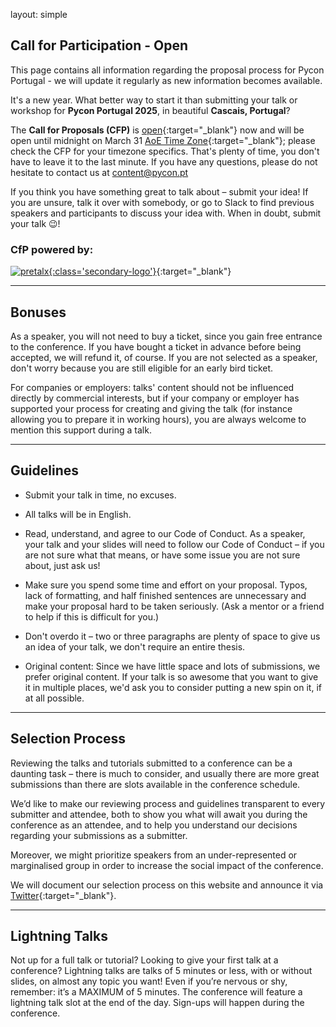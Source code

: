 layout: simple

[//]: # (## Call for Participation - Now Closed)

[//]: # ()
[//]: # (Thank you to everyone who showed interest and submitted their talks and workshops for PyCon Portgual 2024, set to take place in the beautiful city of Altice Forum, Braga. The Call for Proposals &#40;CFP&#41; officially closed at 23:59 &#40;UTC&#41;,)

[//]: # ()
[//]: # (We have been overwhelmed by the enthusiasm and diversity of the proposals received, covering a wide range of both technical and non-technical topics. It's inspiring to see such vibrant participation from both new and seasoned speakers, reflecting the inclusive and supportive spirit of the PyCon community.)

[//]: # ()
[//]: # (**What Happens Next?**)

[//]: # (Our review team is now working diligently to evaluate all the submissions. We aim to craft a comprehensive program that caters to all skill levels and interests, ensuring a rewarding experience for all attendees. Selected speakers will be notified, and the full conference schedule will be announced shortly thereafter. Stay tuned for updates!)

[//]: # ()
[//]: # (**Missed the CFP Deadline**)

[//]: # (If you missed this year's CFP deadline but still wish to contribute, there are plenty of other ways to get involved. We encourage you to participate in the PyCon Portgual [Slack channel]&#40;https://join.slack.com/t/pyconportugal/shared_invite/zt-1ckszg1ye-QDgxx3lOkC15Ocal8xhCSg&#41;, where you can engage with the community, offer support, or even find collaboration opportunities. Your involvement doesn't have to end with the CFP - the Python community thrives on continuous sharing and support.)

[//]: # ()
[//]: # (**Stay Connected**)

[//]: # (For the latest updates, remember to follow us on Twitter [PyCon Portgual]&#40;https://x.com/PyConPT&#41; and check our official website regularly. We'll be sharing more information about the conference schedule, speakers, and other exciting activities planned for PyCon Portgual 2024 in ViAltice Forum, Braga.)

[//]: # ()
[//]: # (**Questions or Suggestions?**)

[//]: # (Our team is here to assist you. Should you have any questions or suggestions, please feel free to reach out to us at content@pycon.pt. We're committed to making PyCon Portgual 2024 an inclusive, engaging, and memorable event for everyone.)

[//]: # ()
[//]: # (Thank you once again for your enthusiasm and participation. We can't wait to see you in Braga and explore the amazing world of Ptyhon together!)

[//]: # ()
[//]: # (We'll see you in Braga!)

[//]: # ()
[//]: # (If you have any questions, please do not hesitate to contact us at [content@pycon.pt]&#40;mailto:content@pycon.pt&#41;. Don't forget to follow us on Twitter [@PyCon PT]&#40;https://x.com/PyConPT&#41;{:target="\_blank"} for the latest up to date information!)


## Call for Participation - Open

This page contains all information regarding the proposal process for Pycon Portugal - we will update it regularly as new information becomes available.

It's a new year. What better way to start it than submitting your talk or workshop for **Pycon Portugal 2025**, in beautiful **Cascais, Portugal**? 

The **Call for Proposals (CFP)** is [open](https://pretalx.evolutio.pt/pycon-portugal-2025/cfp){:target="_blank"} now and will be open until midnight on March 31 [AoE Time Zone](https://www.timeanddate.com/time/zones/aoe){:target="_blank"}; please check the CFP for your timezone specifics. That's plenty of time, you don't have to leave it to the last minute. If you have any questions, please do not hesitate to contact us at [content@pycon.pt](mailto:content@pycon.pt)

If you think you have something great to talk about – submit your idea! If you are unsure, talk it over with somebody, or go to Slack to find previous speakers and participants to discuss your idea with. When in doubt, submit your talk 😉! 



### CfP powered by:

[![pretalx](/static/images/other/pretalx.svg){:class='secondary-logo'}](https://pretalx.com/p/about/){:target="_blank"}

<hr class="green-line">

[//]: # (## Schedule ️)

[//]: # ()
[//]: # (* Talks - October 17, 18)

[//]: # ()
[//]: # (* Workshops - October 19)

[//]: # ()
[//]: # (The conference will take place from 9AM to 6PM.)

[//]: # ()
[//]: # (Follow us on social media for up-to-date information - see footer below!)

[//]: # ()
[//]: # (<hr class="blue-line">)

[//]: # (## Topics)

[//]: # ()
[//]: # (* Python internals and challenges in modern development.)

[//]: # ()
[//]: # (* Wild ideas, clever hacks, surprising or cool use cases.)

[//]: # ()
[//]: # (* Improving Python developers’ lives.)

[//]: # ()
[//]: # (* Pushing Python to its limits.)

[//]: # ()
[//]: # (* Fundamentals, in a modern light.)

[//]: # ()
[//]: # (* The Python community, culture, history, past, present & future, the why, the who, and the what of it all.)

[//]: # ()
[//]: # (* Security.)

[//]: # ()
[//]: # (* Whatever you deem appropriate – it's your conference, after all!)

[//]: # ()
[//]: # (You may think that your idea is not suited to PyCon Portugal, or that you couldn't possibly present it well, or that others will do it better. We want to prove you wrong. Read more on [Why You, Too, Should Speak at a Conference]&#40;https://www.womenwhocode.com/blog/why-you-too-should-speak-at-a-conference&#41;{:target="_blank"}, which applies to speaking at PyCon Portugal!)

[//]: # ()
[//]: # (If you would like to ask a question, you are always welcome to write to the content committee: [content@pycon.pt]&#40;mailto:content@pycon.pt&#41;.)

[//]: # ()
[//]: # (<hr class="green-line">)

## Bonuses

As a speaker, you will not need to buy a ticket, since you gain free entrance to the conference. If you have bought a ticket in advance before being accepted, we will refund it, of course. If you are not selected as a speaker, don't worry because you are still eligible for an early bird ticket.

For companies or employers: talks' content should not be influenced directly by commercial interests, but if your company or employer has supported your process for creating and giving the talk (for instance allowing you to prepare it in working hours), you are always welcome to mention this support during a talk.

<hr class="blue-line">

## Guidelines

* Submit your talk in time, no excuses.

* All talks will be in English.

* Read, understand, and agree to our Code of Conduct. As a speaker, your talk and your slides will need to follow our Code of Conduct – if you are not sure what that means, or have some issue you are not sure about, just ask us!

* Make sure you spend some time and effort on your proposal. Typos, lack of formatting, and half finished sentences are unnecessary and make your proposal hard to be taken seriously. (Ask a mentor or a friend to help if this is difficult for you.)

* Don't overdo it – two or three paragraphs are plenty of space to give us an idea of your talk, we don't require an entire thesis.

* Original content: Since we have little space and lots of submissions, we prefer original content. If your talk is so awesome that you want to give it in multiple places, we'd ask you to consider putting a new spin on it, if at all possible.

<hr class="green-line">

## Selection Process️

Reviewing the talks and tutorials submitted to a conference can be a daunting task – there is much to consider, and usually there are more great submissions than there are slots available in the conference schedule.

We’d like to make our reviewing process and guidelines transparent to every submitter and attendee, both to show you what will await you during the conference as an attendee, and to help you understand our decisions regarding your submissions as a submitter.

Moreover, we might prioritize speakers from an under-represented or marginalised group in order to increase the social impact of the conference.

We will document our selection process on this website and announce it via [Twitter](https://x.com/PyConPT){:target="\_blank"}.

<hr class="blue-line">

## Lightning Talks️

Not up for a full talk or tutorial? Looking to give your first talk at a conference? Lightning talks are talks of 5 minutes or less, with or without slides, on almost any topic you want! Even if you’re nervous or shy, remember: it’s a MAXIMUM of 5 minutes. The conference will feature a lightning talk slot at the end of the day. Sign-ups will happen during the conference.
